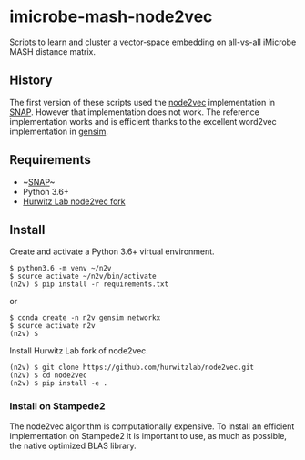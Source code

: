 # imicrobe-mash-node2vec
Scripts to learn and cluster a vector-space embedding on all-vs-all iMicrobe MASH distance matrix.

## History
The first version of these scripts used the [node2vec](https://arxiv.org/abs/1607.00653)
implementation in [SNAP](http://snap.stanford.edu/index.html). However that
implementation does not work. The reference implementation works and is efficient
thanks to the excellent word2vec implementation in [gensim](https://radimrehurek.com/gensim/).

## Requirements

+ ~[SNAP](http://snap.stanford.edu/index.html)~
+ Python 3.6+
+ [Hurwitz Lab node2vec fork](https://github.com/hurwitzlab/node2vec)

## Install

Create and activate a Python 3.6+ virtual environment.

```
$ python3.6 -m venv ~/n2v
$ source activate ~/n2v/bin/activate
(n2v) $ pip install -r requirements.txt
```

or

```
$ conda create -n n2v gensim networkx
$ source activate n2v
(n2v) $
```

Install Hurwitz Lab fork of node2vec.

```
(n2v) $ git clone https://github.com/hurwitzlab/node2vec.git
(n2v) $ cd node2vec
(n2v) $ pip install -e .
```

### Install on Stampede2
The node2vec algorithm is computationally expensive. To install an efficient
implementation on Stampede2 it is important to use, as much as possible, the
native optimized BLAS library.
